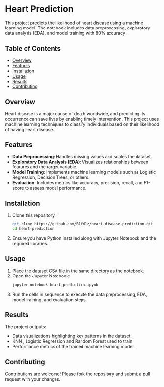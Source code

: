 # Heart Prediction

This project predicts the likelihood of heart disease using a machine learning model. The notebook includes data preprocessing, exploratory data analysis (EDA), and model training with 80% accuracy . 

## Table of Contents
- [Overview](#overview)
- [Features](#features)
- [Installation](#installation)
- [Usage](#usage)
- [Results](#results)
- [Contributing](#contributing)

## Overview
Heart disease is a major cause of death worldwide, and predicting its occurrence can save lives by enabling timely intervention. This project uses machine learning techniques to classify individuals based on their likelihood of having heart disease.

## Features
- **Data Preprocessing**: Handles missing values and scales the dataset.
- **Exploratory Data Analysis (EDA)**: Visualizes relationships between features and the target variable.
- **Model Training**: Implements machine learning models such as Logistic Regression, Decision Trees, or others.
- **Evaluation**: Includes metrics like accuracy, precision, recall, and F1-score to assess model performance.

## Installation
1. Clone this repository:
   ```bash
   git clone https://github.com/B1tW1z/heart-disease-prediction.git
   cd heart-prediction
   ```
2. Ensure you have Python installed along with Jupyter Notebook and the required libraries.

## Usage
1. Place the dataset CSV file in the same directory as the notebook.
2. Open the Jupyter Notebook:
   ```bash
   jupyter notebook heart_prediction.ipynb
   ```
3. Run the cells in sequence to execute the data preprocessing, EDA, model training, and evaluation steps.

## Results
The project outputs:
- Data visualizations highlighting key patterns in the dataset.
- KNN , Logistic Regression and Random Forest used to train
- Performance metrics of the trained machine learning model.

## Contributing
Contributions are welcome! Please fork the repository and submit a pull request with your changes.
